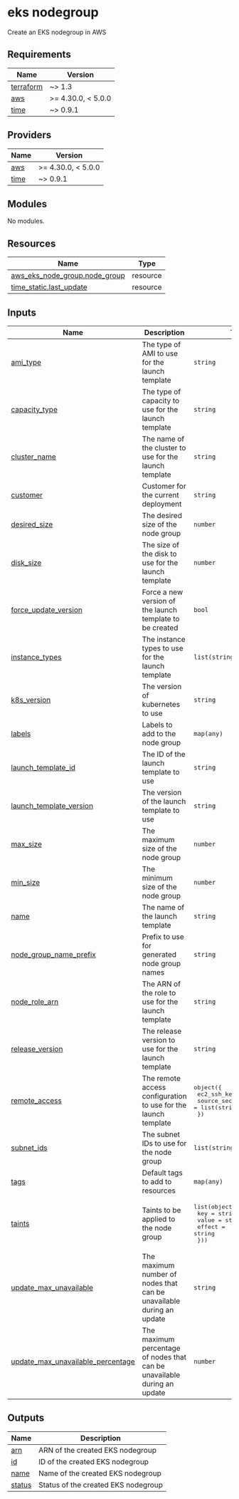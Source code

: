 # eks nodegroup

Create an EKS nodegroup in AWS

<!-- BEGINNING OF PRE-COMMIT-TERRAFORM DOCS HOOK -->
## Requirements

| Name | Version |
|------|---------|
| <a name="requirement_terraform"></a> [terraform](#requirement\_terraform) | ~> 1.3 |
| <a name="requirement_aws"></a> [aws](#requirement\_aws) | >= 4.30.0, < 5.0.0 |
| <a name="requirement_time"></a> [time](#requirement\_time) | ~> 0.9.1 |

## Providers

| Name | Version |
|------|---------|
| <a name="provider_aws"></a> [aws](#provider\_aws) | >= 4.30.0, < 5.0.0 |
| <a name="provider_time"></a> [time](#provider\_time) | ~> 0.9.1 |

## Modules

No modules.

## Resources

| Name | Type |
|------|------|
| [aws_eks_node_group.node_group](https://registry.terraform.io/providers/hashicorp/aws/latest/docs/resources/eks_node_group) | resource |
| [time_static.last_update](https://registry.terraform.io/providers/hashicorp/time/latest/docs/resources/static) | resource |

## Inputs

| Name | Description | Type | Default | Required |
|------|-------------|------|---------|:--------:|
| <a name="input_ami_type"></a> [ami\_type](#input\_ami\_type) | The type of AMI to use for the launch template | `string` | `"CUSTOM"` | no |
| <a name="input_capacity_type"></a> [capacity\_type](#input\_capacity\_type) | The type of capacity to use for the launch template | `string` | `"ON_DEMAND"` | no |
| <a name="input_cluster_name"></a> [cluster\_name](#input\_cluster\_name) | The name of the cluster to use for the launch template | `string` | n/a | yes |
| <a name="input_customer"></a> [customer](#input\_customer) | Customer for the current deployment | `string` | `""` | no |
| <a name="input_desired_size"></a> [desired\_size](#input\_desired\_size) | The desired size of the node group | `number` | `1` | no |
| <a name="input_disk_size"></a> [disk\_size](#input\_disk\_size) | The size of the disk to use for the launch template | `number` | `null` | no |
| <a name="input_force_update_version"></a> [force\_update\_version](#input\_force\_update\_version) | Force a new version of the launch template to be created | `bool` | `false` | no |
| <a name="input_instance_types"></a> [instance\_types](#input\_instance\_types) | The instance types to use for the launch template | `list(string)` | `null` | no |
| <a name="input_k8s_version"></a> [k8s\_version](#input\_k8s\_version) | The version of kubernetes to use | `string` | `null` | no |
| <a name="input_labels"></a> [labels](#input\_labels) | Labels to add to the node group | `map(any)` | `{}` | no |
| <a name="input_launch_template_id"></a> [launch\_template\_id](#input\_launch\_template\_id) | The ID of the launch template to use | `string` | `null` | no |
| <a name="input_launch_template_version"></a> [launch\_template\_version](#input\_launch\_template\_version) | The version of the launch template to use | `string` | `null` | no |
| <a name="input_max_size"></a> [max\_size](#input\_max\_size) | The maximum size of the node group | `number` | `1` | no |
| <a name="input_min_size"></a> [min\_size](#input\_min\_size) | The minimum size of the node group | `number` | `1` | no |
| <a name="input_name"></a> [name](#input\_name) | The name of the launch template | `string` | n/a | yes |
| <a name="input_node_group_name_prefix"></a> [node\_group\_name\_prefix](#input\_node\_group\_name\_prefix) | Prefix to use for generated node group names | `string` | `null` | no |
| <a name="input_node_role_arn"></a> [node\_role\_arn](#input\_node\_role\_arn) | The ARN of the role to use for the launch template | `string` | n/a | yes |
| <a name="input_release_version"></a> [release\_version](#input\_release\_version) | The release version to use for the launch template | `string` | `null` | no |
| <a name="input_remote_access"></a> [remote\_access](#input\_remote\_access) | The remote access configuration to use for the launch template | <pre>object({<br>    ec2_ssh_key               = string<br>    source_security_group_ids = list(string)<br>  })</pre> | `null` | no |
| <a name="input_subnet_ids"></a> [subnet\_ids](#input\_subnet\_ids) | The subnet IDs to use for the node group | `list(string)` | n/a | yes |
| <a name="input_tags"></a> [tags](#input\_tags) | Default tags to add to resources | `map(any)` | `{}` | no |
| <a name="input_taints"></a> [taints](#input\_taints) | Taints to be applied to the node group | <pre>list(object({<br>    key    = string<br>    value  = string<br>    effect = string<br>  }))</pre> | `[]` | no |
| <a name="input_update_max_unavailable"></a> [update\_max\_unavailable](#input\_update\_max\_unavailable) | The maximum number of nodes that can be unavailable during an update | `string` | `"1"` | no |
| <a name="input_update_max_unavailable_percentage"></a> [update\_max\_unavailable\_percentage](#input\_update\_max\_unavailable\_percentage) | The maximum percentage of nodes that can be unavailable during an update | `number` | `null` | no |

## Outputs

| Name | Description |
|------|-------------|
| <a name="output_arn"></a> [arn](#output\_arn) | ARN of the created EKS nodegroup |
| <a name="output_id"></a> [id](#output\_id) | ID of the created EKS nodegroup |
| <a name="output_name"></a> [name](#output\_name) | Name of the created EKS nodegroup |
| <a name="output_status"></a> [status](#output\_status) | Status of the created EKS nodegroup |
<!-- END OF PRE-COMMIT-TERRAFORM DOCS HOOK -->
